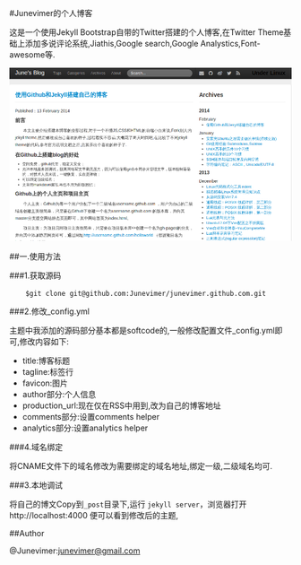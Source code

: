 #Junevimer的个人博客

这是一个使用Jekyll Bootstrap自带的Twitter搭建的个人博客,在Twitter Theme基础上添加多说评论系统,Jiathis,Google search,Google Analystics,Font-awesome等.

![](images/blog-theme.png)

##一.使用方法

###1.获取源码

        $git clone git@github.com:Junevimer/junevimer.github.com.git

###2.修改_config.yml

主题中我添加的源码部分基本都是softcode的,一般修改配置文件\_config.yml即可,修改内容如下:

* title:博客标题
* tagline:标签行
* favicon:图片
* author部分:个人信息
* production_url:现在仅在RSS中用到,改为自己的博客地址
* comments部分:设置comments helper
* analytics部分:设置analytics helper

###4.域名绑定

将CNAME文件下的域名修改为需要绑定的域名地址,绑定一级,二级域名均可.

###3.本地调试

将自己的博文Copy到`_post`目录下,运行 ```jekyll server```，浏览器打开 http://localhost:4000 便可以看到修改后的主题,

##Author

@Junevimer:<junevimer@gmail.com>
